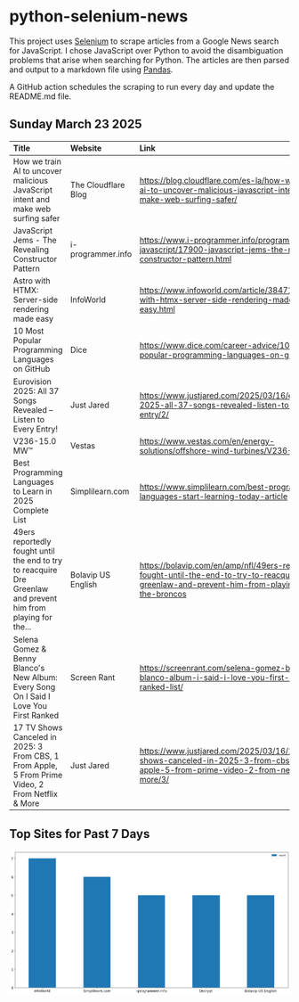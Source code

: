 # python-selenium-news

This project uses [Selenium](https://www.seleniumhq.org/) to scrape articles from a Google News search for JavaScript.
I chose JavaScript over Python to avoid the disambiguation problems that arise when searching for Python.
The articles are then parsed and output to a markdown file using [Pandas](https://pandas.pydata.org/).

A GitHub action schedules the scraping to run every day and update the README.md file.

## Sunday March 23 2025


| Title                                                                                                          | Website             | Link                                                                                                                                               |
|:---------------------------------------------------------------------------------------------------------------|:--------------------|:---------------------------------------------------------------------------------------------------------------------------------------------------|
| How we train AI to uncover malicious JavaScript intent and make web surfing safer                              | The Cloudflare Blog | https://blog.cloudflare.com/es-la/how-we-train-ai-to-uncover-malicious-javascript-intent-and-make-web-surfing-safer/                               |
| JavaScript Jems - The Revealing Constructor Pattern                                                            | i-programmer.info   | https://www.i-programmer.info/programming/113-javascript/17900-javascript-jems-the-revealing-constructor-pattern.html                              |
| Astro with HTMX: Server-side rendering made easy                                                               | InfoWorld           | https://www.infoworld.com/article/3847131/astro-with-htmx-server-side-rendering-made-easy.html                                                     |
| 10 Most Popular Programming Languages on GitHub                                                                | Dice                | https://www.dice.com/career-advice/10-most-popular-programming-languages-on-github                                                                 |
| Eurovision 2025: All 37 Songs Revealed – Listen to Every Entry!                                                | Just Jared          | https://www.justjared.com/2025/03/16/eurovision-2025-all-37-songs-revealed-listen-to-every-entry/2/                                                |
| V236-15.0 MW™                                                                                                  | Vestas              | https://www.vestas.com/en/energy-solutions/offshore-wind-turbines/V236-15MW                                                                        |
| Best Programming Languages to Learn in 2025  Complete List                                                     | Simplilearn.com     | https://www.simplilearn.com/best-programming-languages-start-learning-today-article                                                                |
| 49ers reportedly fought until the end to try to reacquire Dre Greenlaw and prevent him from playing for the... | Bolavip US English  | https://bolavip.com/en/amp/nfl/49ers-reportedly-fought-until-the-end-to-try-to-reacquire-dre-greenlaw-and-prevent-him-from-playing-for-the-broncos |
| Selena Gomez & Benny Blanco's New Album: Every Song On I Said I Love You First Ranked                          | Screen Rant         | https://screenrant.com/selena-gomez-benny-blanco-album-i-said-i-love-you-first-song-ranked-list/                                                   |
| 17 TV Shows Canceled in 2025: 3 From CBS, 1 From Apple, 5 From Prime Video, 2 From Netflix & More              | Just Jared          | https://www.justjared.com/2025/03/16/17-tv-shows-canceled-in-2025-3-from-cbs-1-from-apple-5-from-prime-video-2-from-netflix-more/3/                |
## Top Sites for Past 7 Days

![Graph of Top Sites](https://raw.githubusercontent.com/dan-mba/python-selenium-news/main/last-week.png)
